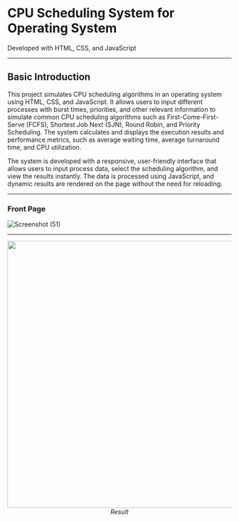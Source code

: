 # CPU Scheduling System for Operating System
Developed with HTML, CSS, and JavaScript
<hr>

## Basic Introduction
This project simulates CPU scheduling algorithms in an operating system using HTML, CSS, and JavaScript. It allows users to input different processes with burst times, priorities, and other relevant information to simulate common CPU scheduling algorithms such as First-Come-First-Serve (FCFS), Shortest Job Next (SJN), Round Robin, and Priority Scheduling. The system calculates and displays the execution results and performance metrics, such as average waiting time, average turnaround time, and CPU utilization.

The system is developed with a responsive, user-friendly interface that allows users to input process data, select the scheduling algorithm, and view the results instantly. The data is processed using JavaScript, and dynamic results are rendered on the page without the need for reloading.
<hr>


### Front Page 
![Screenshot (51)](https://github.com/user-attachments/assets/048bd769-f5c2-4d74-af9d-72faeda7848e)
<hr>

<p align="center">
  <img src="./result/result.mov" width=600><br/>
  <i>Result</i>
</p>

